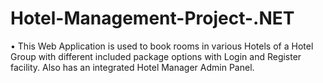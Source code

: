 # Hotel-Management-Project-.NET
• This Web Application is used to book rooms in various Hotels of a Hotel Group with different included package options with Login and Register facility. Also has an integrated Hotel Manager Admin Panel.
